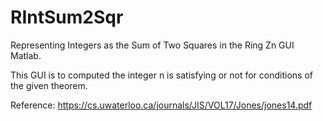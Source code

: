 # RIntSum2Sqr
Representing Integers as the Sum of Two Squares in the Ring Zn
GUI Matlab.

This GUI is to computed the integer n is satisfying or not for conditions of the given theorem.


Reference:
https://cs.uwaterloo.ca/journals/JIS/VOL17/Jones/jones14.pdf
